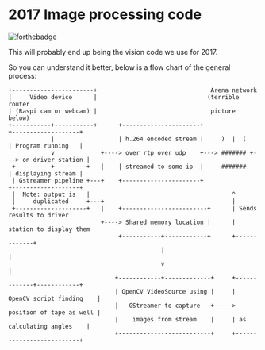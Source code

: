 # 2017 Image processing code
[![forthebadge](http://forthebadge.com/images/badges/made-with-python.svg)](http://forthebadge.com)

This will probably end up being the vision code we use for 2017.

So you can understand it better, below is a flow chart of the general process:

    +-----------------------+                                Arena network
    |     Video device      |                               (terrible router
    | (Raspi cam or webcam) |                                picture below)
    +-----------+-----------+      +----------------------+                 +-------------------+
                |                  | h.264 encoded stream |     )  |  (     | Program running   |
                v             +----> over rtp over udp    +---> ####### +---> on driver station |
     +----------+---------+   |    | streamed to some ip  |     #######     | displaying stream |
     | Gstreamer pipeline +---+    +----------------------+                 +-------------------+
     |  Note: output is   |                                        ^
     |     duplicated     +---+                                    |
     +--------------------+   |    +------------------------+      | Sends results to driver
                              +----> Shared memory location |      | station to display them
                                   +-----------+------------+      +-------------+
                                               |                                 |
                                               v                                 |
                                  +------------+-------------+     +-------------+------------+
                                  | OpenCV VideoSource using |     | OpenCV script finding    |
                                  |   GStreamer to capture   +-----> position of tape as well |
                                  |    images from stream    |     | as calculating angles    |
                                  +--------------------------+     +--------------------------+
